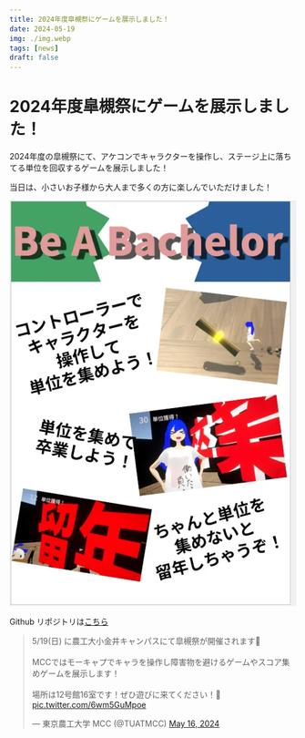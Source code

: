 ```yaml
---
title: 2024年度皐槻祭にゲームを展示しました！
date: 2024-05-19
img: ./img.webp
tags: [news]
draft: false
---
```

# 2024年度皐槻祭にゲームを展示しました！

2024年度の皐槻祭にて、アケコンでキャラクターを操作し、ステージ上に落ちてる単位を回収するゲームを展示しました！

当日は、小さいお子様から大人まで多くの方に楽しんでいただけました！

![image](./image.webp)

Github リポジトリは[こちら](https://github.com/tuatmcc/BeABachelor)

<blockquote class="twitter-tweet"><p lang="ja" dir="ltr">5/19(日) に農工大小金井キャンパスにて皐槻祭が開催されます🎉<br><br>MCCではモーキャプでキャラを操作し障害物を避けるゲームやスコア集めゲームを展示します！<br><br>場所は12号館16室です！ぜひ遊びに来てください！🙌 <a href="https://t.co/6wm5GuMpoe">pic.twitter.com/6wm5GuMpoe</a></p>&mdash; 東京農工大学 MCC (@TUATMCC) <a href="https://twitter.com/TUATMCC/status/1791041039433941067?ref_src=twsrc%5Etfw">May 16, 2024</a></blockquote> <script async src="https://platform.twitter.com/widgets.js" charset="utf-8"></script>
